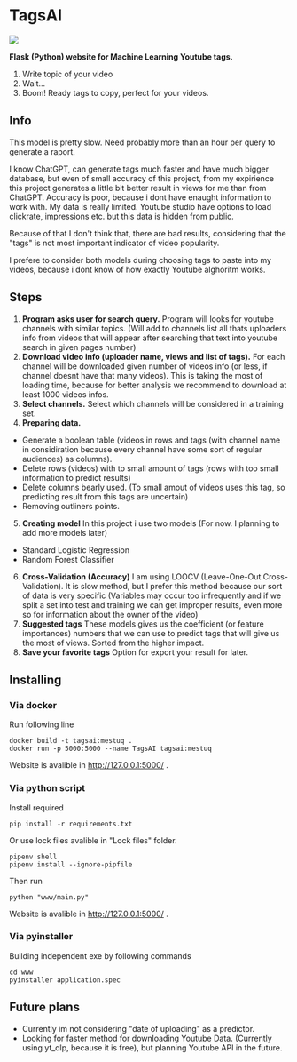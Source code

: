 # TagsAI

![](https://github.com/Mestuq/AI_YT_test/blob/main/www/static/logo.png)

**Flask (Python) website for Machine Learning Youtube tags.**

1. Write topic of your video
2. Wait...
3. Boom! Ready tags to copy, perfect for your videos.

## Info

This model is pretty slow. Need probably more than an hour per query to generate a raport.

I know ChatGPT, can generate tags much faster and have much bigger database, but even of small accuracy of this project, from my expirience this project generates a little bit better result in views for me than from ChatGPT.
Accuracy is poor, because i dont have enaught information to work with. My data is really limited. Youtube studio have options to load clickrate, impressions etc. but this data is hidden from public.

Because of that I don't think that, there are bad results, considering that the "tags" is not most important indicator of video popularity.

I prefere to consider both models during choosing tags to paste into my videos, because i dont know of how exactly Youtube alghoritm works.

## Steps

1. **Program asks user for search query.**
   Program will looks for youtube channels with similar topics. (Will add to channels list all thats uploaders info from videos that will appear after searching that text into youtube search in given pages number)
2. **Download video info (uploader name, views and list of tags).**
   For each channel will be downloaded given number of videos info (or less, if channel doesnt have that many videos).
   This is taking the most of loading time, because for better analysis we recommend to download at least 1000 videos infos.
3. **Select channels.**
   Select which channels will be considered in a training set.
4. **Preparing data.**

- Generate a boolean table (videos in rows and tags (with channel name in considiration because every channel have some sort of regular audiences) as columns).
- Delete rows (videos) with to small amount of tags (rows with too small information to predict results)
- Delete columns bearly used. (To small amout of videos uses this tag, so predicting result from this tags are uncertain)
- Removing outliners points.

5. **Creating model**
   In this project i use two models (For now. I planning to add more models later)

- Standard Logistic Regression
- Random Forest Classifier

6. **Cross-Validation (Accuracy)**
   I am using LOOCV (Leave-One-Out Cross-Validation). It is slow method, but I prefer this method because our sort of data is very specific (Variables may occur too infrequently and if we split a set into test and training we can get improper results, even more so
   for information about the owner of the video)
7. **Suggested tags**
   These models gives us the coefficient (or feature importances) numbers that we can use to predict tags that will give us the most of views. Sorted from the higher impact.
8. **Save your favorite tags**
   Option for export your result for later.

## Installing

### Via docker

Run following line

```
docker build -t tagsai:mestuq .
docker run -p 5000:5000 --name TagsAI tagsai:mestuq
```

Website is avalible in http://127.0.0.1:5000/ .

### Via python script

Install required

```
pip install -r requirements.txt
```

Or use lock files avalible in "Lock files" folder.

```
pipenv shell
pipenv install --ignore-pipfile
```

Then run

```
python "www/main.py"
```

Website is avalible in http://127.0.0.1:5000/ .

### Via pyinstaller

Building independent exe by following commands

```
cd www
pyinstaller application.spec
```

## Future plans

- Currently im not considering "date of uploading" as a predictor.
- Looking for faster method for downloading Youtube Data. (Currently using yt_dlp, because it is free), but planning Youtube API in the future.
